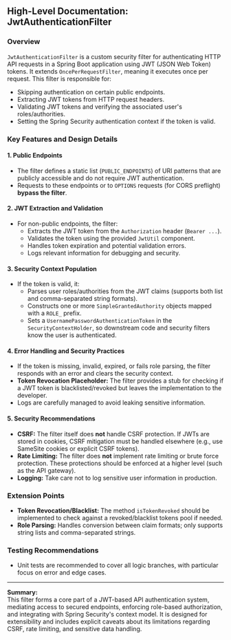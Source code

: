 ## High-Level Documentation: JwtAuthenticationFilter

### Overview

`JwtAuthenticationFilter` is a custom security filter for authenticating HTTP API requests in a Spring Boot application using JWT (JSON Web Token) tokens. It extends `OncePerRequestFilter`, meaning it executes once per request. This filter is responsible for:

- Skipping authentication on certain public endpoints.
- Extracting JWT tokens from HTTP request headers.
- Validating JWT tokens and verifying the associated user's roles/authorities.
- Setting the Spring Security authentication context if the token is valid.

### Key Features and Design Details

#### **1. Public Endpoints**

- The filter defines a static list (`PUBLIC_ENDPOINTS`) of URI patterns that are publicly accessible and do not require JWT authentication.
- Requests to these endpoints or to `OPTIONS` requests (for CORS preflight) **bypass the filter**.

#### **2. JWT Extraction and Validation**

- For non-public endpoints, the filter:
  - Extracts the JWT token from the `Authorization` header (`Bearer ...`).
  - Validates the token using the provided `JwtUtil` component.
  - Handles token expiration and potential validation errors.
  - Logs relevant information for debugging and security.

#### **3. Security Context Population**

- If the token is valid, it:
  - Parses user roles/authorities from the JWT claims (supports both list and comma-separated string formats).
  - Constructs one or more `SimpleGrantedAuthority` objects mapped with a `ROLE_` prefix.
  - Sets a `UsernamePasswordAuthenticationToken` in the `SecurityContextHolder`, so downstream code and security filters know the user is authenticated.

#### **4. Error Handling and Security Practices**

- If the token is missing, invalid, expired, or fails role parsing, the filter responds with an error and clears the security context.
- **Token Revocation Placeholder:** The filter provides a stub for checking if a JWT token is blacklisted/revoked but leaves the implementation to the developer.
- Logs are carefully managed to avoid leaking sensitive information.

#### **5. Security Recommendations**

- **CSRF:** The filter itself does **not** handle CSRF protection. If JWTs are stored in cookies, CSRF mitigation must be handled elsewhere (e.g., use SameSite cookies or explicit CSRF tokens).
- **Rate Limiting:** The filter does **not** implement rate limiting or brute force protection. These protections should be enforced at a higher level (such as the API gateway).
- **Logging:** Take care not to log sensitive user information in production.

### **Extension Points**

- **Token Revocation/Blacklist:** The method `isTokenRevoked` should be implemented to check against a revoked/blacklist tokens pool if needed.
- **Role Parsing:** Handles conversion between claim formats; only supports string lists and comma-separated strings.

### **Testing Recommendations**

- Unit tests are recommended to cover all logic branches, with particular focus on error and edge cases.

---

**Summary:**  
This filter forms a core part of a JWT-based API authentication system, mediating access to secured endpoints, enforcing role-based authorization, and integrating with Spring Security's context model. It is designed for extensibility and includes explicit caveats about its limitations regarding CSRF, rate limiting, and sensitive data handling.